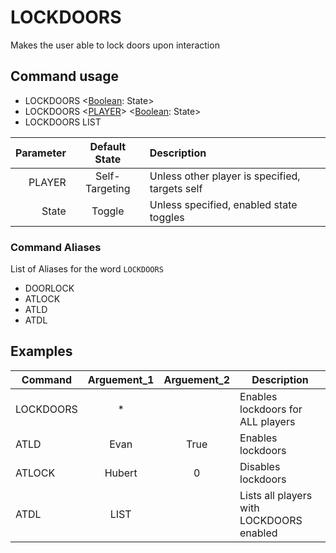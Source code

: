 # LOCKDOORS

Makes the user able to lock doors upon interaction

## Command usage

* LOCKDOORS <[Boolean][csharp]: State>
* LOCKDOORS <[PLAYER][player]> <[Boolean][csharp]: State>
* LOCKDOORS LIST

Parameter | Default State | Description
--: | :--: | :--
PLAYER | Self-Targeting | Unless other player is specified, targets self
State | Toggle | Unless specified, enabled state toggles

### Command Aliases

List of Aliases for the word `LOCKDOORS`

* DOORLOCK
* ATLOCK
* ATLD
* ATDL

## Examples

Command | Arguement_1 | Arguement_2 | Description
--- | :---: | :---: | ---
LOCKDOORS | * |  | Enables lockdoors for ALL players
ATLD | Evan | True | Enables lockdoors
ATLOCK | Hubert | 0 | Disables lockdoors 
ATDL | LIST | | Lists all players with LOCKDOORS enabled


[csharp]: https://docs.microsoft.com/en-us/dotnet/csharp/language-reference/keywords/built-in-types-table
[player]: ../Variables.md
[resources]: ../Resources.md